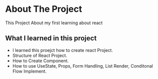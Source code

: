 # About The Project

This Project About my first learning about react

## What I learned in this project

- I learned this proejct how to create react Project.
- Structure of React Project.
- How to Create Component.
- How to use UseState, Props, Form Handling, List Render, Conditonal Flow Implement. 

